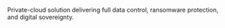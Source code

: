  Private-cloud solution delivering full data control, ransomware protection, and digital sovereignty. 

